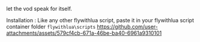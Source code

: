 let the vod speak for itself.

Installation : Like any other flywithlua script, paste it in your flywithlua script container folder `flywithlua\scripts`
https://github.com/user-attachments/assets/579cf4cb-671a-46be-ba40-6961a9310101

